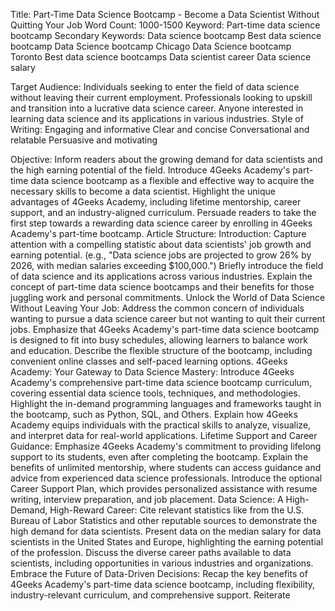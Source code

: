 Title: Part-Time Data Science Bootcamp - Become a Data Scientist Without Quitting Your Job
Word Count: 1000-1500
Keyword: Part-time data science bootcamp
Secondary Keywords:
  Data science bootcamp
  Best data science bootcamp 
  Data Science bootcamp Chicago
  Data Science bootcamp Toronto
  Best data science bootcamps
  Data scientist career
  Data science salary

Target Audience:
Individuals seeking to enter the field of data science without leaving their current employment.
Professionals looking to upskill and transition into a lucrative data science career.
Anyone interested in learning data science and its applications in various industries.
Style of Writing:
Engaging and informative
Clear and concise
Conversational and relatable
Persuasive and motivating

Objective:
Inform readers about the growing demand for data scientists and the high earning potential of the field.
Introduce 4Geeks Academy's part-time data science bootcamp as a flexible and effective way to acquire the necessary skills to become a data scientist.
Highlight the unique advantages of 4Geeks Academy, including lifetime mentorship, career support, and an industry-aligned curriculum.
Persuade readers to take the first step towards a rewarding data science career by enrolling in 4Geeks Academy's part-time bootcamp.
Article Structure:
Introduction:
Capture attention with a compelling statistic about data scientists' job growth and earning potential. (e.g., "Data science jobs are projected to grow 26% by 2026, with median salaries exceeding $100,000.")
Briefly introduce the field of data science and its applications across various industries.
Explain the concept of part-time data science bootcamps and their benefits for those juggling work and personal commitments.
Unlock the World of Data Science Without Leaving Your Job:
Address the common concern of individuals wanting to pursue a data science career but not wanting to quit their current jobs.
Emphasize that 4Geeks Academy's part-time data science bootcamp is designed to fit into busy schedules, allowing learners to balance work and education.
Describe the flexible structure of the bootcamp, including convenient online classes and self-paced learning options.
4Geeks Academy: Your Gateway to Data Science Mastery:
Introduce 4Geeks Academy's comprehensive part-time data science bootcamp curriculum, covering essential data science tools, techniques, and methodologies.
Highlight the in-demand programming languages and frameworks taught in the bootcamp, such as Python, SQL, and Others.
Explain how 4Geeks Academy equips individuals with the practical skills to analyze, visualize, and interpret data for real-world applications.
Lifetime Support and Career Guidance:
Emphasize 4Geeks Academy's commitment to providing lifelong support to its students, even after completing the bootcamp.
Explain the benefits of unlimited mentorship, where students can access guidance and advice from experienced data science professionals.
Introduce the optional Career Support Plan, which provides personalized assistance with resume writing, interview preparation, and job placement.
Data Science: A High-Demand, High-Reward Career:
Cite relevant statistics like from the U.S. Bureau of Labor Statistics and other reputable sources to demonstrate the high demand for data scientists.
Present data on the median salary for data scientists in the United States and Europe, highlighting the earning potential of the profession.
Discuss the diverse career paths available to data scientists, including opportunities in various industries and organizations.
Embrace the Future of Data-Driven Decisions:
Recap the key benefits of 4Geeks Academy's part-time data science bootcamp, including flexibility, industry-relevant curriculum, and comprehensive support.
Reiterate
